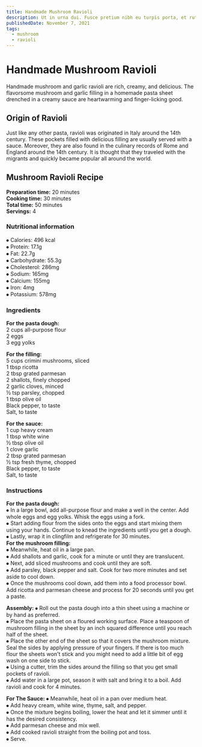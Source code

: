 ```yaml
---
title: Handmade Mushroom Ravioli
description: Ut in urna dui. Fusce pretium nibh eu turpis porta, et rutrum libero suscipit. Morbi viverra est erat, vel posuere.
publishedDate: November 7, 2021
tags:
  - mushroom
  - ravioli
---
```


# Handmade Mushroom Ravioli

Handmade mushroom and garlic ravioli are rich, creamy, and delicious. The flavorsome mushroom and garlic filling in a homemade pasta sheet drenched in a creamy sauce are heartwarming and finger-licking good.

## Origin of Ravioli

Just like any other pasta, ravioli was originated in Italy around the 14th century. These pockets filled with delicious filling are usually served with a sauce. Moreover, they are also found in the culinary records of Rome and England around the 14th century. It is thought that they traveled with the migrants and quickly became popular all around the world.

## Mushroom Ravioli Recipe

**Preparation time:** 20 minutes  
**Cooking time:** 30 minutes  
**Total time:** 50 minutes  
**Servings:** 4

### Nutritional information

⦁ Calories: 496 kcal  
⦁ Protein: 17.1g  
⦁ Fat: 22.7g  
⦁ Carbohydrate: 55.3g  
⦁ Cholesterol: 286mg  
⦁ Sodium: 165mg  
⦁ Calcium: 155mg  
⦁ Iron: 4mg  
⦁ Potassium: 578mg

### Ingredients

**For the pasta dough:**  
2 cups all-purpose flour  
2 eggs  
3 egg yolks

**For the filling:**  
5 cups crimini mushrooms, sliced  
1 tbsp ricotta  
2 tbsp grated parmesan  
2 shallots, finely chopped  
2 garlic cloves, minced  
½ tsp parsley, chopped  
1 tbsp olive oil  
Black pepper, to taste  
Salt, to taste

**For the sauce:**  
1 cup heavy cream  
1 tbsp white wine  
½ tbsp olive oil  
1 clove garlic  
2 tbsp grated parmesan  
½ tsp fresh thyme, chopped  
Black pepper, to taste  
Salt, to taste

### Instructions

**For the pasta dough:**  
⦁ In a large bowl, add all-purpose flour and make a well in the center. Add whole eggs and egg yolks. Whisk the eggs using a fork.  
⦁ Start adding flour from the sides onto the eggs and start mixing them using your hands. Continue to knead the ingredients until you get a dough.  
⦁ Lastly, wrap it in clingfilm and refrigerate for 30 minutes.  
**For the mushroom filling:**  
⦁ Meanwhile, heat oil in a large pan.  
⦁ Add shallots and garlic, cook for a minute or until they are translucent.  
⦁ Next, add sliced mushrooms and cook until they are soft.  
⦁ Add parsley, black pepper and salt. Cook for two more minutes and set aside to cool down.  
⦁ Once the mushrooms cool down, add them into a food processor bowl. Add ricotta and parmesan cheese and process for 20 seconds until you get a paste.

**Assembly:**
⦁ Roll out the pasta dough into a thin sheet using a machine or by hand as preferred.  
⦁ Place the pasta sheet on a floured working surface. Place a teaspoon of mushroom filling in the sheet by an inch squared difference until you reach half of the sheet.  
⦁ Place the other end of the sheet so that it covers the mushroom mixture. Seal the sides by applying pressure of your fingers. If there is too much flour the sheets won't stick and you might need to add a little bit of egg wash on one side to stick.  
⦁ Using a cutter, trim the sides around the filling so that you get small pockets of ravioli.  
⦁ Add water in a large pot, season it with salt and bring it to a boil. Add ravioli and cook for 4 minutes.

**For The Sauce:**
⦁ Meanwhile, heat oil in a pan over medium heat.  
⦁ Add heavy cream, white wine, thyme, salt, and pepper.  
⦁ Once the mixture begins boiling, lower the heat and let it simmer until it has the desired consistency.  
⦁ Add parmesan cheese and mix well.  
⦁ Add cooked ravioli straight from the boiling pot and toss.  
⦁ Serve.
